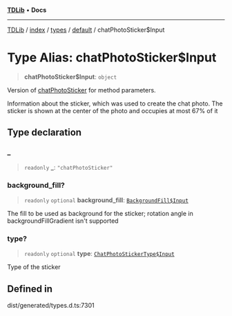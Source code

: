 [**TDLib**](../../../../../../README.md) • **Docs**

***

[TDLib](../../../../../../modules.md) / [index](../../../../../README.md) / [types](../../../README.md) / [default](../README.md) / chatPhotoSticker$Input

# Type Alias: chatPhotoSticker$Input

> **chatPhotoSticker$Input**: `object`

Version of [chatPhotoSticker](chatPhotoSticker-1.md) for method parameters.

Information about the sticker, which was used to create the chat photo. The sticker is shown at the center of the photo and occupies at most 67% of it

## Type declaration

### \_

> `readonly` **\_**: `"chatPhotoSticker"`

### background\_fill?

> `readonly` `optional` **background\_fill**: [`BackgroundFill$Input`](BackgroundFill$Input.md)

The fill to be used as background for the sticker; rotation angle in backgroundFillGradient isn't supported

### type?

> `readonly` `optional` **type**: [`ChatPhotoStickerType$Input`](ChatPhotoStickerType$Input.md)

Type of the sticker

## Defined in

dist/generated/types.d.ts:7301
